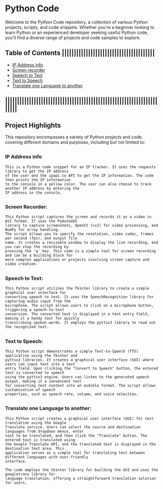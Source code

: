 # Python Code

Welcome to the Python Code repository, a collection of various Python projects, scripts, and code snippets. Whether you're a beginner looking to learn Python or an experienced developer seeking useful Python code, you'll find a diverse range of projects and code samples to explore.

## Table of Contents |||||||||||||||||||||||||||||||||||||||
- [IP Address info](https://github.com/asif7707/Python-code/tree/main/IP%20Address%20info)
- [Screen recorder](https://github.com/asif7707/Python-code/tree/main/Screen%20recorder)
- [Speech to Text](https://github.com/asif7707/Python-code/tree/main/Speech%20to%20Text)
- [Text to Speech](https://github.com/asif7707/Python-code/tree/main/Text%20to%20Speech)
- [Translate one Language to another](https://github.com/asif7707/Python-code/tree/main/Translate%20one%20Language%20to%20another)
## |||||||||||||||||||||||||||||||||||||||||||||||||||||||||||||||||||||


## Project Highlights

This repository encompasses a variety of Python projects and code, covering different domains and purposes, including but not limited to:
##
### IP Address info
    This is a Python code snippet for an IP tracker. It uses the requests library to get the IP address
    of the user and the ipapi.co API to get the IP information. The code then prints the IP information
    to the console in a yellow color. The user can also choose to track another IP address by entering the
    IP address in the console.
##
### Screen Recorder:
    This Python script captures the screen and records it as a video in AVI format. It uses the PyAutoGUI 
    library to capture screenshots, OpenCV (cv2) for video processing, and NumPy for array handling. 
    The script allows you to specify the resolution, video codec, frames per second (fps), and output file 
    name. It creates a resizable window to display the live recording, and you can stop the recording by 
    pressing the 'q' key. This code is a simple tool for screen recording and can be a building block for 
    more complex applications or projects involving screen capture and video creation.
##
### Speech to Text:
    This Python script utilizes the Tkinter library to create a simple graphical user interface for 
    converting speech to text. It uses the SpeechRecognition library for capturing audio input from the 
    microphone. The script allows users to click on a microphone button, triggering a speech-to-text 
    conversion. The converted text is displayed in a text entry field, making it a handy tool for quickly 
    transcribing spoken words. It employs the pyttsx3 library to read out the recognized text.
##
### Text to Speech:
    This Python script demonstrates a simple Text-to-Speech (TTS) application using the Tkinter and 
    pyttsx3 libraries. It creates a graphical user interface (GUI) where users can input text into a text 
    entry field. Upon clicking the "Convert to Speech" button, the entered text is converted to speech 
    using the pyttsx3 engine. Users can listen to the generated speech output, making it a convenient tool 
    for converting text content into an audible format. The script allows customization of speech 
    properties, such as speech rate, volume, and voice selection.
##
### Translate one Language to another:
    This Python script creates a graphical user interface (GUI) for text translation using the Google 
    Translate service. Users can select the source and destination languages from dropdown menus, enter 
    text to be translated, and then click the "Translate" button. The entered text is translated using 
    the Google Translate API, and the translated text is displayed in the destination text area. This 
    application serves as a simple tool for translating text between different languages with user-friendly
    interface.

    The code employs the tkinter library for building the GUI and uses the googletrans library for 
    language translation, offering a straightforward translation solution for users.
##

